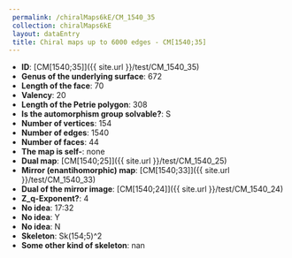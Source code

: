 ```yaml
--- 
 permalink: /chiralMaps6kE/CM_1540_35 
 collection: chiralMaps6kE
 layout: dataEntry
 title: Chiral maps up to 6000 edges - CM[1540;35]
---
```


- **ID**: [CM[1540;35]]({{ site.url }}/test/CM_1540_35)
- **Genus of the underlying surface**: 672
- **Length of the face**: 70
- **Valency**: 20
- **Length of the Petrie polygon**: 308
- **Is the automorphism group solvable?**: S
- **Number of vertices**: 154
- **Number of edges**: 1540
- **Number of faces**: 44
- **The map is self-**: none
- **Dual map**: [CM[1540;25]]({{ site.url }}/test/CM_1540_25)
- **Mirror (enantihomorphic) map**: [CM[1540;33]]({{ site.url }}/test/CM_1540_33)
- **Dual of the mirror image**: [CM[1540;24]]({{ site.url }}/test/CM_1540_24)
- **Z_q-Exponent?**: 4
- **No idea**:  17:32
- **No idea**: Y
- **No idea**: N
- **Skeleton**: Sk(154;5)^2
- **Some other kind of skeleton**: nan
